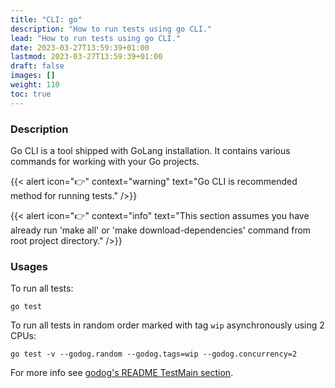 ```yaml
---
title: "CLI: go"
description: "How to run tests using go CLI."
lead: "How to run tests using go CLI."
date: 2023-03-27T13:59:39+01:00
lastmod: 2023-03-27T13:59:39+01:00
draft: false
images: []
weight: 110
toc: true
---
```


### Description
Go CLI is a tool shipped with GoLang installation. It contains various commands for working with your Go projects.

{{< alert icon="👉" context="warning" text="Go CLI is recommended method for running tests." />}}

{{< alert icon="👉" context="info" text="This section assumes you have already run 'make all' or 'make download-dependencies' command from root project directory." />}}

### Usages

To run all tests:

```shell
go test
```

To run all tests in random order marked with tag `wip` asynchronously using 2 CPUs:
```shell
go test -v --godog.random --godog.tags=wip --godog.concurrency=2
```


For more info see [godog's README TestMain section](https://github.com/cucumber/godog#testmain).